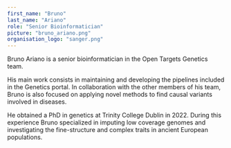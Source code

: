 ```yaml
---
first_name: "Bruno"
last_name: "Ariano"
role: "Senior Bioinformatician"
picture: "bruno_ariano.png"
organisation_logo: "sanger.png"
---
```

Bruno Ariano is a senior bioinformatician in the Open Targets Genetics team. 

His main work consists in maintaining and developing the pipelines included in the Genetics portal. In collaboration with the other members of his team, Bruno is also focused on applying novel methods to find causal variants involved in diseases.

He obtained a PhD in genetics at Trinity College Dublin in 2022. During this experience Bruno specialized in imputing low coverage genomes and investigating the fine-structure and complex traits in ancient European populations.
